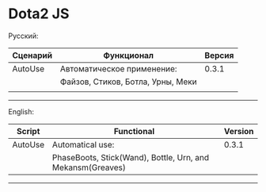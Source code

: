 # Dota2 JS

Русский:

Сценарий           | Функционал                                                                    | Версия
-------------------|-------------------------------------------------------------------------------|--------
AutoUse            | Автоматическое применение:                                                    | 0.3.1
                   | Файзов, Стиков, Ботла, Урны, Меки                                             | 
                   |                                                                               |
------------------------------------------------------------------------------------------------------------

English:

Script             | Functional                                                 | Version
-------------------|------------------------------------------------------------|--------
AutoUse            | Automatical use:                                           | 0.3.1
                   | PhaseBoots, Stick(Wand), Bottle, Urn, and Mekansm(Greaves) |
-----------------------------------------------------------------------------------------
